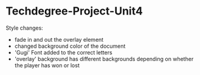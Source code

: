 # Techdegree-Project-Unit4
Style changes:
- fade in and out the overlay element
- changed background color of the document
- 'Gugi' Font added to the correct letters
- 'overlay' background has different backgrounds depending on whether the player has won or lost